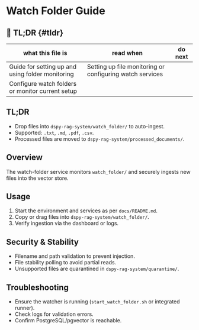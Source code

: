 # Watch Folder Guide

## 🔎 TL;DR {#tldr}

| what this file is | read when | do next |
|---|---|---|
| Guide for setting up and using folder monitoring | Setting up file monitoring or configuring watch services |
Configure watch folders or monitor current setup |



## TL;DR

- Drop files into `dspy-rag-system/watch_folder/` to auto-ingest.
- Supported: `.txt`, `.md`, `.pdf`, `.csv`.
- Processed files are moved to `dspy-rag-system/processed_documents/`.

## Overview

The watch-folder service monitors `watch_folder/` and securely ingests new files into the vector store.

## Usage

1. Start the environment and services as per `docs/README.md`.
2. Copy or drag files into `dspy-rag-system/watch_folder/`.
3. Verify ingestion via the dashboard or logs.

## Security & Stability

- Filename and path validation to prevent injection.
- File stability polling to avoid partial reads.
- Unsupported files are quarantined in `dspy-rag-system/quarantine/`.

## Troubleshooting

- Ensure the watcher is running (`start_watch_folder.sh` or integrated runner).
- Check logs for validation errors.
- Confirm PostgreSQL/pgvector is reachable.
